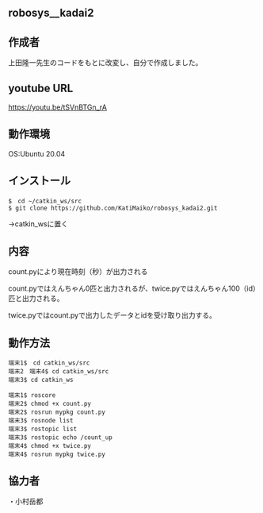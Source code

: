 ## robosys__kadai2

## 作成者
上田隆一先生のコードをもとに改変し、自分で作成しました。

## youtube URL
https://youtu.be/tSVnBTGn_rA

## 動作環境
OS:Ubuntu 20.04

## インストール
```
$　cd ~/catkin_ws/src
$ git clone https://github.com/KatiMaiko/robosys_kadai2.git
```
→catkin_wsに置く


## 内容
count.pyにより現在時刻（秒）が出力される

count.pyではえんちゃん0匹と出力されるが、twice.pyではえんちゃん100（id）匹と出力される。

twice.pyではcount.pyで出力したデータとidを受け取り出力する。



## 動作方法
```
端末1$　cd catkin_ws/src
端末2　端末4$ cd catkin_ws/src
端末3$ cd catkin_ws
```
```
端末1$ roscore
端末2$ chmod +x count.py
端末2$ rosrun mypkg count.py
端末3$ rosnode list
端末3$ rostopic list
端末3$ rostopic echo /count_up
端末4$ chmod +x twice.py
端末4$ rosrun mypkg twice.py
```

## 協力者
・小村岳都

